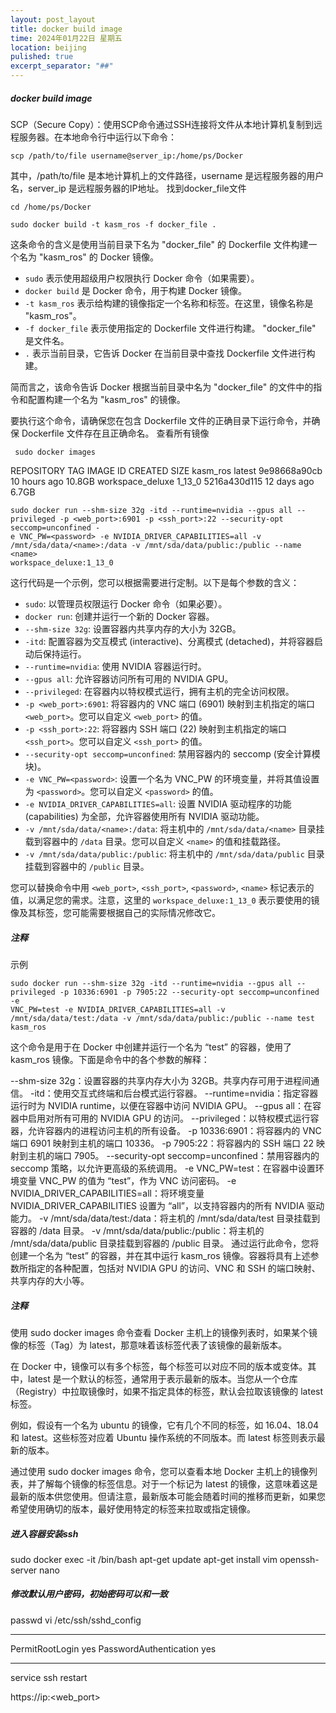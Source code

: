 ```yaml
---
layout: post_layout
title: docker build image
time: 2024年01月22日 星期五
location: beijing
pulished: true
excerpt_separator: "##"
---
```

##### docker build image
SCP（Secure Copy）：使用SCP命令通过SSH连接将文件从本地计算机复制到远程服务器。在本地命令行中运行以下命令：
```
scp /path/to/file username@server_ip:/home/ps/Docker
```
其中，/path/to/file 是本地计算机上的文件路径，username 是远程服务器的用户名，server_ip 是远程服务器的IP地址。
找到docker_file文件
```
cd /home/ps/Docker
```
```
sudo docker build -t kasm_ros -f docker_file .
```
这条命令的含义是使用当前目录下名为 "docker_file" 的 Dockerfile 文件构建一个名为 "kasm_ros" 的 Docker 镜像。

- `sudo` 表示使用超级用户权限执行 Docker 命令（如果需要）。
- `docker build` 是 Docker 命令，用于构建 Docker 镜像。
- `-t kasm_ros` 表示给构建的镜像指定一个名称和标签。在这里，镜像名称是 "kasm_ros"。
- `-f docker_file` 表示使用指定的 Dockerfile 文件进行构建。 "docker_file" 是文件名。
- `.` 表示当前目录，它告诉 Docker 在当前目录中查找 Dockerfile 文件进行构建。

简而言之，该命令告诉 Docker 根据当前目录中名为 "docker_file" 的文件中的指令和配置构建一个名为 "kasm_ros" 的镜像。

要执行这个命令，请确保您在包含 Dockerfile 文件的正确目录下运行命令，并确保 Dockerfile 文件存在且正确命名。
查看所有镜像

```
 sudo docker images
```
REPOSITORY               TAG       IMAGE ID       CREATED        SIZE
kasm_ros                 latest    9e98668a90cb   10 hours ago   10.8GB
workspace_deluxe         1_13_0    5216a430d115   12 days ago    6.7GB
```
sudo docker run --shm-size 32g -itd --runtime=nvidia --gpus all --privileged -p <web_port>:6901 -p <ssh_port>:22 --security-opt seccomp=unconfined -
e VNC_PW=<password> -e NVIDIA_DRIVER_CAPABILITIES=all -v /mnt/sda/data/<name>:/data -v /mnt/sda/data/public:/public --name <name>
workspace_deluxe:1_13_0
```
这行代码是一个示例，您可以根据需要进行定制。以下是每个参数的含义：

- `sudo`: 以管理员权限运行 Docker 命令（如果必要）。
- `docker run`: 创建并运行一个新的 Docker 容器。
- `--shm-size 32g`: 设置容器内共享内存的大小为 32GB。
- `-itd`: 配置容器为交互模式 (interactive)、分离模式 (detached)，并将容器启动后保持运行。
- `--runtime=nvidia`: 使用 NVIDIA 容器运行时。
- `--gpus all`: 允许容器访问所有可用的 NVIDIA GPU。
- `--privileged`: 在容器内以特权模式运行，拥有主机的完全访问权限。
- `-p <web_port>:6901`: 将容器内的 VNC 端口 (6901) 映射到主机指定的端口 `<web_port>`。您可以自定义 `<web_port>` 的值。
- `-p <ssh_port>:22`: 将容器内 SSH 端口 (22) 映射到主机指定的端口 `<ssh_port>`。您可以自定义 `<ssh_port>` 的值。
- `--security-opt seccomp=unconfined`: 禁用容器内的 seccomp (安全计算模块)。
- `-e VNC_PW=<password>`: 设置一个名为 VNC_PW 的环境变量，并将其值设置为 `<password>`。您可以自定义 `<password>` 的值。
- `-e NVIDIA_DRIVER_CAPABILITIES=all`: 设置 NVIDIA 驱动程序的功能 (capabilities) 为全部，允许容器使用所有 NVIDIA 驱动功能。
- `-v /mnt/sda/data/<name>:/data`: 将主机中的 `/mnt/sda/data/<name>` 目录挂载到容器中的 `/data` 目录。您可以自定义 `<name>` 的值和挂载路径。
- `-v /mnt/sda/data/public:/public`: 将主机中的 `/mnt/sda/data/public` 目录挂载到容器中的 `/public` 目录。

您可以替换命令中用 `<web_port>`, `<ssh_port>`, `<password>`, `<name>` 标记表示的值，以满足您的需求。注意，这里的 `workspace_deluxe:1_13_0` 表示要使用的镜像及其标签，您可能需要根据自己的实际情况修改它。
##### 注释
示例
```
sudo docker run --shm-size 32g -itd --runtime=nvidia --gpus all --privileged -p 10336:6901 -p 7905:22 --security-opt seccomp=unconfined -e
VNC_PW=test -e NVIDIA_DRIVER_CAPABILITIES=all -v /mnt/sda/data/test:/data -v /mnt/sda/data/public:/public --name test  kasm_ros
```
这个命令是用于在 Docker 中创建并运行一个名为 “test” 的容器，使用了 kasm_ros 镜像。下面是命令中的各个参数的解释：

--shm-size 32g：设置容器的共享内存大小为 32GB。共享内存可用于进程间通信。
-itd：使用交互式终端和后台模式运行容器。
--runtime=nvidia：指定容器运行时为 NVIDIA runtime，以便在容器中访问 NVIDIA GPU。
--gpus all：在容器中启用对所有可用的 NVIDIA GPU 的访问。
--privileged：以特权模式运行容器，允许容器内的进程访问主机的所有设备。
-p 10336:6901：将容器内的 VNC 端口 6901 映射到主机的端口 10336。
-p 7905:22：将容器内的 SSH 端口 22 映射到主机的端口 7905。
--security-opt seccomp=unconfined：禁用容器内的 seccomp 策略，以允许更高级的系统调用。
-e VNC_PW=test：在容器中设置环境变量 VNC_PW 的值为 “test”，作为 VNC 访问密码。
-e NVIDIA_DRIVER_CAPABILITIES=all：将环境变量 NVIDIA_DRIVER_CAPABILITIES 设置为 “all”，以支持容器内的所有 NVIDIA 驱动能力。
-v /mnt/sda/data/test:/data：将主机的 /mnt/sda/data/test 目录挂载到容器的 /data 目录。
-v /mnt/sda/data/public:/public：将主机的 /mnt/sda/data/public 目录挂载到容器的 /public 目录。
通过运行此命令，您将创建一个名为 “test” 的容器，并在其中运行 kasm_ros 镜像。容器将具有上述参数所指定的各种配置，包括对 NVIDIA GPU 的访问、VNC 和 SSH 的端口映射、共享内存的大小等。
##### 注释
使用 sudo docker images 命令查看 Docker 主机上的镜像列表时，如果某个镜像的标签（Tag）为 latest，那意味着该标签代表了该镜像的最新版本。

在 Docker 中，镜像可以有多个标签，每个标签可以对应不同的版本或变体。其中，latest 是一个默认的标签，通常用于表示最新的版本。当您从一个仓库（Registry）中拉取镜像时，如果不指定具体的标签，默认会拉取该镜像的 latest 标签。

例如，假设有一个名为 ubuntu 的镜像，它有几个不同的标签，如 16.04、18.04 和 latest。这些标签对应着 Ubuntu 操作系统的不同版本。而 latest 标签则表示最新的版本。

通过使用 sudo docker images 命令，您可以查看本地 Docker 主机上的镜像列表，并了解每个镜像的标签信息。对于一个标记为 latest 的镜像，这意味着这是最新的版本供您使用。但请注意，最新版本可能会随着时间的推移而更新，如果您希望使用确切的版本，最好使用特定的标签来拉取或指定镜像。

##### 进入容器安装ssh
sudo docker exec -it <name> /bin/bash
apt-get update
apt-get install vim openssh-server nano
##### 修改默认用户密码，初始密码可以和<name>一致
passwd
vi /etc/ssh/sshd_config
***
PermitRootLogin yes
PasswordAuthentication yes
***
service ssh restart

https://ip:<web_port>


